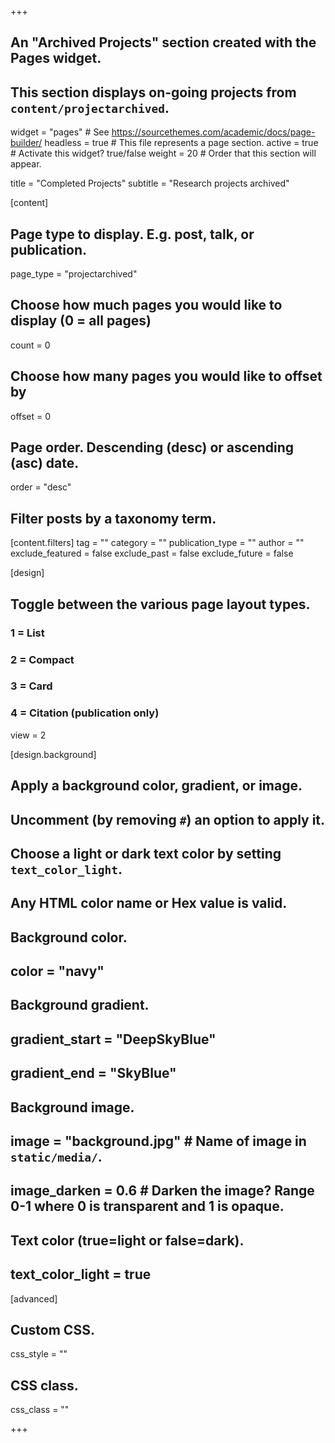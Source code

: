 +++

## An "Archived Projects" section created with the Pages widget.
## This section displays on-going projects from `content/projectarchived`.

widget = "pages"  # See https://sourcethemes.com/academic/docs/page-builder/
headless = true  # This file represents a page section.
active = true  # Activate this widget? true/false
weight = 20  # Order that this section will appear.

title = "Completed Projects"
subtitle = "Research projects archived"

[content]
  ## Page type to display. E.g. post, talk, or publication.
  page_type = "projectarchived"
  
  ## Choose how much pages you would like to display (0 = all pages)
  count = 0
  
  ## Choose how many pages you would like to offset by
  offset = 0

  ## Page order. Descending (desc) or ascending (asc) date.
  order = "desc"

  ## Filter posts by a taxonomy term.
  [content.filters]
    tag = ""
    category = ""
    publication_type = ""
    author = ""
    exclude_featured = false
    exclude_past = false
    exclude_future = false
    
[design]
  ## Toggle between the various page layout types.
  ###   1 = List
  ###   2 = Compact
  ###   3 = Card
  ###   4 = Citation (publication only)
  view = 2
  
[design.background]
  ## Apply a background color, gradient, or image.
  ##   Uncomment (by removing `#`) an option to apply it.
  ##   Choose a light or dark text color by setting `text_color_light`.
  ##   Any HTML color name or Hex value is valid.

  ## Background color.
  ## color = "navy"
  
  ## Background gradient.
  ## gradient_start = "DeepSkyBlue"
  ## gradient_end = "SkyBlue"
  
  ## Background image.
  ## image = "background.jpg"  # Name of image in `static/media/`.
  ## image_darken = 0.6  # Darken the image? Range 0-1 where 0 is transparent and 1 is opaque.

  ## Text color (true=light or false=dark).
  ## text_color_light = true  
  
[advanced]
 ## Custom CSS. 
 css_style = ""
 
 ## CSS class.
 css_class = ""

+++

